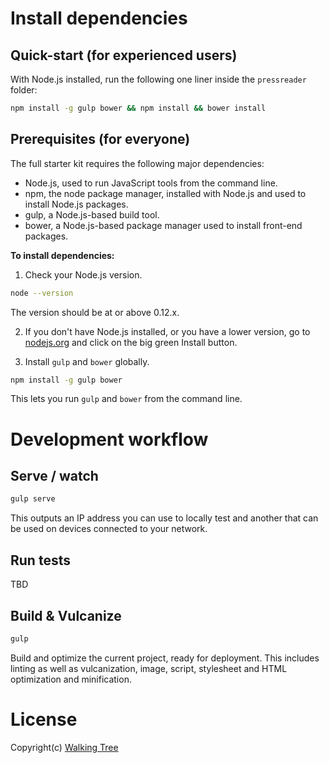 # Install dependencies

## Quick-start (for experienced users)

With Node.js installed, run the following one liner inside the `pressreader` folder:

```sh
npm install -g gulp bower && npm install && bower install
```

## Prerequisites (for everyone)

The full starter kit requires the following major dependencies:

- Node.js, used to run JavaScript tools from the command line.
- npm, the node package manager, installed with Node.js and used to install Node.js packages.
- gulp, a Node.js-based build tool.
- bower, a Node.js-based package manager used to install front-end packages.

**To install dependencies:**

1)  Check your Node.js version.

```sh
node --version
```

The version should be at or above 0.12.x. 

2)  If you don't have Node.js installed, or you have a lower version, go to [nodejs.org](https://nodejs.org) and click on the big green Install button. 

3)  Install `gulp` and `bower` globally.

```sh
npm install -g gulp bower
```

This lets you run `gulp` and `bower` from the command line.

# Development workflow

## Serve / watch

```sh
gulp serve
```

This outputs an IP address you can use to locally test and another that can be used on devices connected to your network.

## Run tests

TBD

## Build & Vulcanize

```sh
gulp
```

Build and optimize the current project, ready for deployment. This includes linting as well as vulcanization, image, script, stylesheet and HTML optimization and minification.

# License

Copyright(c) [Walking Tree](http://walkingtree.in)
